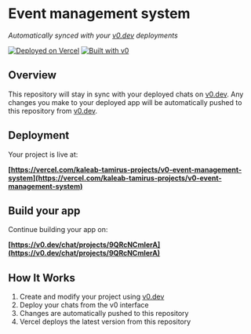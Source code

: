 # Event management system

_Automatically synced with your [v0.dev](https://v0.dev) deployments_

[![Deployed on Vercel](https://img.shields.io/badge/Deployed%20on-Vercel-black?style=for-the-badge&logo=vercel)](https://vercel.com/kaleab-tamirus-projects/v0-event-management-system)
[![Built with v0](https://img.shields.io/badge/Built%20with-v0.dev-black?style=for-the-badge)](https://v0.dev/chat/projects/9QRcNCmIerA)

## Overview

This repository will stay in sync with your deployed chats on [v0.dev](https://v0.dev).
Any changes you make to your deployed app will be automatically pushed to this repository from [v0.dev](https://v0.dev).

## Deployment

Your project is live at:

**[https://vercel.com/kaleab-tamirus-projects/v0-event-management-system](https://vercel.com/kaleab-tamirus-projects/v0-event-management-system)**

## Build your app

Continue building your app on:

**[https://v0.dev/chat/projects/9QRcNCmIerA](https://v0.dev/chat/projects/9QRcNCmIerA)**

## How It Works

1. Create and modify your project using [v0.dev](https://v0.dev)
2. Deploy your chats from the v0 interface
3. Changes are automatically pushed to this repository
4. Vercel deploys the latest version from this repository
